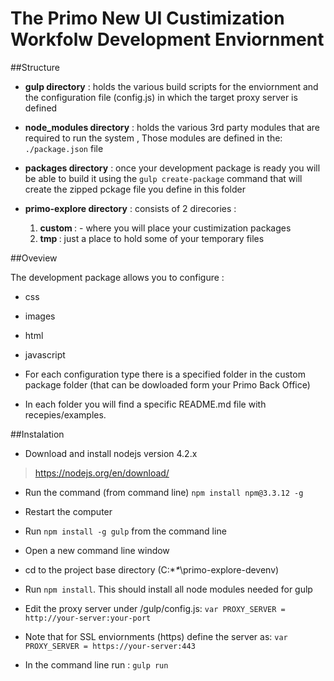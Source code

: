 


# The Primo New UI Custimization Workfolw Development Enviornment


##Structure

- <b>gulp directory</b> : holds the various build scripts for the enviornment and the configuration file (config.js) in which the target proxy server is defined

- <b>node_modules directory</b> : holds the various 3rd party modules that are required to run the system , Those modules are defined in the:
`./package.json` file

- <b>packages directory</b> : once your development package is ready you will be able to build it using the `gulp create-package` command that will create the zipped pckage file you define in this folder

- <b>primo-explore directory</b> : consists of 2 direcories :
   1. <b> custom </b> : - where you will place your custimization packages
   2. <b> tmp </b> : just a place to hold some of your temporary files

##Oveview

The development package allows you to configure :

- css

- images

- html

- javascript


- For each configuration type there is a specified folder in the custom package folder (that can be dowloaded form your Primo Back Office)
- In each folder you will find a specific README.md file with recepies/examples.

 ##Instalation


 -  Download and install nodejs version 4.2.x

 > https://nodejs.org/en/download/


 -  Run the command (from command line) `npm install npm@3.3.12 -g`

 -  Restart the computer

 -  Run `npm install -g gulp` from the command line

 -  Open a new command line window

 -  cd to the project base directory (C:\**\**\primo-explore-devenv)

 -  Run `npm install`. This should install all node modules needed for gulp

 -  Edit the proxy server under /gulp/config.js: `var PROXY_SERVER = http://your-server:your-port`
 -  Note that for SSL enviornments (https) define the server as: `var PROXY_SERVER = https://your-server:443`
 -  In the command line run : `gulp run`


